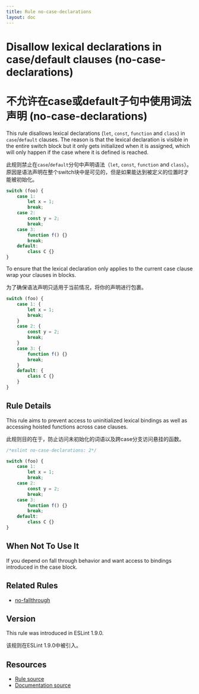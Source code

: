 ```yaml
---
title: Rule no-case-declarations
layout: doc
---
```

<!-- Note: No pull requests accepted for this file. See README.md in the root directory for details. -->

# Disallow lexical declarations in case/default clauses (no-case-declarations)

# 不允许在case或default子句中使用词法声明 (no-case-declarations)

This rule disallows lexical declarations (`let`, `const`, `function` and `class`)
in `case`/`default` clauses. The reason is that the lexical declaration is visible
in the entire switch block but it only gets initialized when it is assigned, which
will only happen if the case where it is defined is reached.

此规则禁止在`case`/`default`分句中声明语法（`let`, `const`, `function` and `class`）。原因是语法声明在整个switch块中是可见的，但是如果能达到被定义的位置时才能被初始化。

```js
switch (foo) {
    case 1:
        let x = 1;
        break;
    case 2:
        const y = 2;
        break;
    case 3:
        function f() {}
        break;
    default:
        class C {}
}
```

To ensure that the lexical declaration only applies to the current case clause
wrap your clauses in blocks.

为了确保语法声明只适用于当前情况，将你的声明进行包裹。

```js
switch (foo) {
    case 1: {
        let x = 1;
        break;
    }
    case 2: {
        const y = 2;
        break;
    }
    case 3: {
        function f() {}
        break;
    }
    default: {
        class C {}
    }
}
```

## Rule Details

This rule aims to prevent access to uninitialized lexical bindings as well as accessing hoisted functions across case clauses.

此规则目的在于，防止访问未初始化的词语以及跨case分支访问悬挂的函数。

```js
/*eslint no-case-declarations: 2*/

switch (foo) {
    case 1:
        let x = 1;
        break;
    case 2:
        const y = 2;
        break;
    case 3:
        function f() {}
        break;
    default:
        class C {}
}
```

## When Not To Use It

If you depend on fall through behavior and want access to bindings introduced in the case block.

## Related Rules

* [no-fallthrough](no-fallthrough)

## Version

This rule was introduced in ESLint 1.9.0.

该规则在ESLint 1.9.0中被引入。

## Resources

* [Rule source](https://github.com/eslint/eslint/tree/master/lib/rules/no-case-declarations.js)
* [Documentation source](https://github.com/eslint/eslint/tree/master/docs/rules/no-case-declarations.md)
